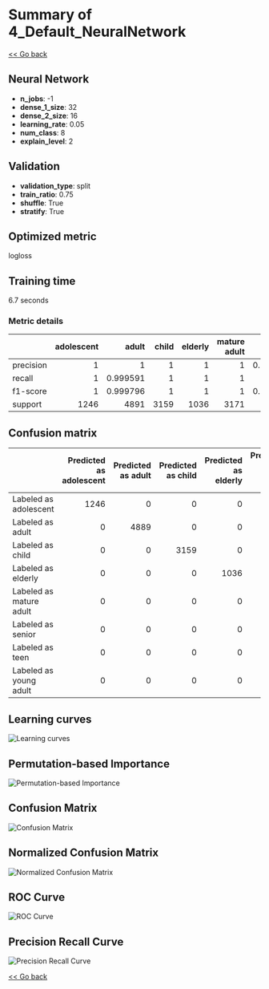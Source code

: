# Summary of 4_Default_NeuralNetwork

[<< Go back](../README.md)


## Neural Network
- **n_jobs**: -1
- **dense_1_size**: 32
- **dense_2_size**: 16
- **learning_rate**: 0.05
- **num_class**: 8
- **explain_level**: 2

## Validation
 - **validation_type**: split
 - **train_ratio**: 0.75
 - **shuffle**: True
 - **stratify**: True

## Optimized metric
logloss

## Training time

6.7 seconds

### Metric details
|           |   adolescent |       adult |   child |   elderly |   mature adult |      senior |   teen |   young adult |   accuracy |    macro avg |   weighted avg |    logloss |
|:----------|-------------:|------------:|--------:|----------:|---------------:|------------:|-------:|--------------:|-----------:|-------------:|---------------:|-----------:|
| precision |            1 |    1        |       1 |         1 |              1 |    0.999013 |      1 |             1 |   0.999893 |     0.999877 |       0.999893 | 0.00305178 |
| recall    |            1 |    0.999591 |       1 |         1 |              1 |    1        |      1 |             1 |   0.999893 |     0.999949 |       0.999893 | 0.00305178 |
| f1-score  |            1 |    0.999796 |       1 |         1 |              1 |    0.999506 |      1 |             1 |   0.999893 |     0.999913 |       0.999893 | 0.00305178 |
| support   |         1246 | 4891        |    3159 |      1036 |           3171 | 2025        |   1331 |          1891 |   0.999893 | 18750        |   18750        | 0.00305178 |


## Confusion matrix
|                         |   Predicted as adolescent |   Predicted as adult |   Predicted as child |   Predicted as elderly |   Predicted as mature adult |   Predicted as senior |   Predicted as teen |   Predicted as young adult |
|:------------------------|--------------------------:|---------------------:|---------------------:|-----------------------:|----------------------------:|----------------------:|--------------------:|---------------------------:|
| Labeled as adolescent   |                      1246 |                    0 |                    0 |                      0 |                           0 |                     0 |                   0 |                          0 |
| Labeled as adult        |                         0 |                 4889 |                    0 |                      0 |                           0 |                     2 |                   0 |                          0 |
| Labeled as child        |                         0 |                    0 |                 3159 |                      0 |                           0 |                     0 |                   0 |                          0 |
| Labeled as elderly      |                         0 |                    0 |                    0 |                   1036 |                           0 |                     0 |                   0 |                          0 |
| Labeled as mature adult |                         0 |                    0 |                    0 |                      0 |                        3171 |                     0 |                   0 |                          0 |
| Labeled as senior       |                         0 |                    0 |                    0 |                      0 |                           0 |                  2025 |                   0 |                          0 |
| Labeled as teen         |                         0 |                    0 |                    0 |                      0 |                           0 |                     0 |                1331 |                          0 |
| Labeled as young adult  |                         0 |                    0 |                    0 |                      0 |                           0 |                     0 |                   0 |                       1891 |

## Learning curves
![Learning curves](learning_curves.png)

## Permutation-based Importance
![Permutation-based Importance](permutation_importance.png)
## Confusion Matrix

![Confusion Matrix](confusion_matrix.png)


## Normalized Confusion Matrix

![Normalized Confusion Matrix](confusion_matrix_normalized.png)


## ROC Curve

![ROC Curve](roc_curve.png)


## Precision Recall Curve

![Precision Recall Curve](precision_recall_curve.png)



[<< Go back](../README.md)
